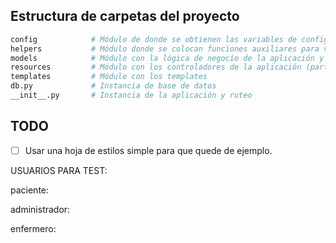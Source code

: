 ## Estructura de carpetas del proyecto

```bash
config            # Módulo de donde se obtienen las variables de configuración
helpers           # Módulo donde se colocan funciones auxiliares para varias partes del código
models            # Módulo con la lógica de negocio de la aplicación y la conexión a la base de datos
resources         # Módulo con los controladores de la aplicación (parte web)
templates         # Módulo con los templates
db.py             # Instancia de base de datos
__init__.py       # Instancia de la aplicación y ruteo
```

## TODO

- [ ] Usar una hoja de estilos simple para que quede de ejemplo.

USUARIOS PARA TEST:

paciente:

administrador:

enfermero: